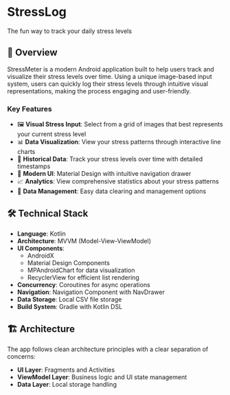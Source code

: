 # StressLog

The fun way to track your daily stress levels

## 📱 Overview

StressMeter is a modern Android application built to help users track and visualize their stress levels over time. Using a unique image-based input system, users can quickly log their stress levels through intuitive visual representations, making the process engaging and user-friendly.

### Key Features

- 🖼️ **Visual Stress Input**: Select from a grid of images that best represents your current stress level
- 📊 **Data Visualization**: View your stress patterns through interactive line charts
- 📅 **Historical Data**: Track your stress levels over time with detailed timestamps
- 📱 **Modern UI**: Material Design with intuitive navigation drawer
- 📈 **Analytics**: View comprehensive statistics about your stress patterns
- 🔄 **Data Management**: Easy data clearing and management options

## 🛠️ Technical Stack

- **Language**: Kotlin
- **Architecture**: MVVM (Model-View-ViewModel)
- **UI Components**:
  - AndroidX
  - Material Design Components
  - MPAndroidChart for data visualization
  - RecyclerView for efficient list rendering
- **Concurrency**: Coroutines for async operations
- **Navigation**: Navigation Component with NavDrawer
- **Data Storage**: Local CSV file storage
- **Build System**: Gradle with Kotlin DSL

## 🏗️ Architecture

The app follows clean architecture principles with a clear separation of concerns:

- **UI Layer**: Fragments and Activities
- **ViewModel Layer**: Business logic and UI state management
- **Data Layer**: Local storage handling
